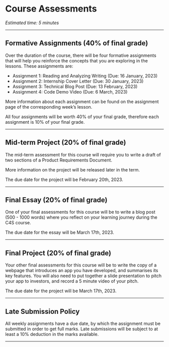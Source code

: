 # Course Assessments
*Estimated time: 5 minutes*

---

## Formative Assignments (40% of final grade)

Over the duration of the course, there will be four formative assignments that will help you reinforce the concepts that you are exploring in the lessons. These assignments are:

- Assignment 1: Reading and Analyzing Writing (Due: 16 January, 2023)
- Assignment 2: Internship Cover Letter (Due: 30 January, 2023)
- Assignment 3: Technical Blog Post (Due: 13 February, 2023)
- Assignment 4: Code Demo Video (Due: 6 March, 2023)

More information about each assignment can be found on the assignment page of the corresponding week’s lesson.

All four assignments will be worth 40% of your final grade, therefore each assignment is 10% of your final grade.

---

## Mid-term Project (20% of final grade)

The mid-term assessment for this course will require you to write a draft of two sections of a Product Requirements Document.

More information on the project will be released later in the term. 

The due date for the project will be February 20th, 2023.

---

## Final Essay (20% of final grade)

One of your final assessments for this course will be to write a blog post (500 - 1000 words) where you reflect on your learning journey during the C4S course.

The due date for the essay will be March 17th, 2023.

---

## Final Project (20% of final grade)

Your other final assessments for this course will be to write the copy of a webpage that introduces an app you have developed, and summarises its key features. You will also need to put together a slide presentation to pitch your app to investors, and record a 5 minute video of your pitch.

The due date for the project will be March 17th, 2023.

---

## Late Submission Policy

All weekly assignments have a due date, by which the assignment must be submitted in order to get full marks. Late submissions will be subject to at least a 10% deduction in the marks available. 

---
